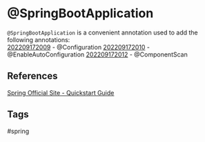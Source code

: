 # @SpringBootApplication 

`@SpringBootApplication` is a convenient annotation used to add the following annotations:  
[202209172009](../202209172009) - @Configuration
[202209172010](../202209172010) - @EnableAutoConfiguration
[202209172012](../202209172012) - @ComponentScan

## References
[Spring Official Site - Quickstart Guide](https://spring.io/quickstart)

## Tags
#spring
